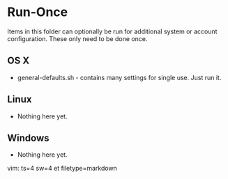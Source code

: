 # Run-Once

Items in this folder can optionally be run for additional system or account
configuration.  These only need to be done once.

## OS X

* general-defaults.sh - contains many settings for single use.  Just run it.


## Linux

* Nothing here yet.


## Windows

* Nothing here yet.


vim: ts=4 sw=4 et filetype=markdown
